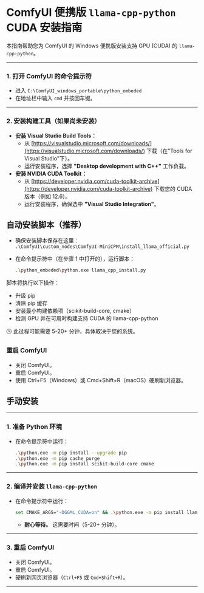 # ComfyUI 便携版 `llama-cpp-python` CUDA 安装指南

本指南帮助您为 ComfyUI 的 Windows 便携版安装支持 GPU (CUDA) 的 `llama-cpp-python`。

---

### **1. 打开 ComfyUI 的命令提示符**

* 进入 `C:\ComfyUI_windows_portable\python_embeded`
* 在地址栏中输入 `cmd` 并按回车键。

---

### **2. 安装构建工具（如果尚未安装）**

* **安装 Visual Studio Build Tools：**
    * 从 [https://visualstudio.microsoft.com/downloads/](https://visualstudio.microsoft.com/downloads/) 下载（在"Tools for Visual Studio"下）。
    * 运行安装程序，选择 **"Desktop development with C++"** 工作负载。
* **安装 NVIDIA CUDA Toolkit：**
    * 从 [https://developer.nvidia.com/cuda-toolkit-archive](https://developer.nvidia.com/cuda-toolkit-archive) 下载您的 CUDA 版本（例如 12.6）。
    * 运行安装程序，确保选中 **"Visual Studio Integration"**。

## **自动安装脚本（推荐）**

* 确保安装脚本保存在这里：  
  `.\ComfyUI\custom_nodes\ComfyUI-MiniCPM\install_llama_official.py`

* 在命令提示符中（在步骤 1 中打开的），运行脚本：

  ```bash
  .\python_embeded\python.exe llama_cpp_install.py
  ```

脚本将执行以下操作：

* 升级 pip
* 清除 pip 缓存
* 安装最小构建依赖项（scikit-build-core, cmake）
* 检测 GPU 并在可用时构建支持 CUDA 的 llama-cpp-python

🕒 此过程可能需要 5-20+ 分钟，具体取决于您的系统。

### **重启 ComfyUI**

* 关闭 ComfyUI。
* 重启 ComfyUI。
* 使用 Ctrl+F5（Windows）或 Cmd+Shift+R（macOS）硬刷新浏览器。

## **手动安装**
---

### **1. 准备 Python 环境**

* 在命令提示符中运行：
    ```bash
    .\python.exe -m pip install --upgrade pip
    .\python.exe -m pip cache purge
    .\python.exe -m pip install scikit-build-core cmake
    ```

---

### **2. 编译并安装 `llama-cpp-python`**

* 在命令提示符中运行：
    ```bash
    set CMAKE_ARGS="-DGGML_CUDA=on" && .\python.exe -m pip install llama-cpp-python --no-cache-dir && set CMAKE_ARGS=
    ```
    * **耐心等待。** 这需要时间（5-20+ 分钟）。

---

### **3. 重启 ComfyUI**

* 关闭 ComfyUI。
* 重启 ComfyUI。
* 硬刷新网页浏览器（`Ctrl+F5` 或 `Cmd+Shift+R`）。

--- 